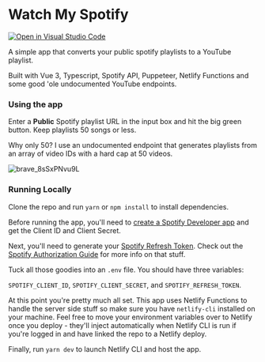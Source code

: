 # Watch My Spotify


[![Open in Visual Studio Code](https://open.vscode.dev/badges/open-in-vscode.svg)](https://open.vscode.dev/emkelley/watchmyspotify)

A simple app that converts your public spotify playlists to a YouTube playlist.

Built with Vue 3, Typescript, Spotify API, Puppeteer, Netlify Functions and some good 'ole undocumented YouTube endpoints.

### Using the app
Enter a **Public** Spotify playlist URL in the input box and hit the big green button. Keep playlists 50 songs or less.

Why only 50? I use an undocumented endpoint that generates playlists from an array of video IDs with a hard cap at 50 videos.


![brave_8sSxPNvu9L](https://user-images.githubusercontent.com/11874169/164366009-86c98196-d54c-48e1-ba68-9da6102081c0.png)


### Running Locally
Clone the repo and run `yarn` or `npm install` to install dependencies.

Before running the app, you'll need to [create a Spotify Developer app](https://developer.spotify.com/dashboard/login) and get the Client ID and Client Secret.

Next, you'll need to generate your [Spotify Refresh Token](https://getyourspotifyrefreshtoken.herokuapp.com/). Check out the [Spotify Authorization Guide](https://developer.spotify.com/documentation/general/guides/authorization-guide/) for more info on that stuff.

Tuck all those goodies into an `.env` file. You should have three variables:

`SPOTIFY_CLIENT_ID`, `SPOTIFY_CLIENT_SECRET`, and `SPOTIFY_REFRESH_TOKEN`.

At this point you're pretty much all set. This app uses Netlify Functions to handle the server side stuff so make sure you have `netlify-cli` installed on your machine. Feel free to move your environment variables over to Netlify once you deploy - they'll inject automatically when Netlify CLI is run if you're logged in and have linked the repo to a Netlify deploy.



Finally, run `yarn dev` to launch Netlify CLI and host the app.
